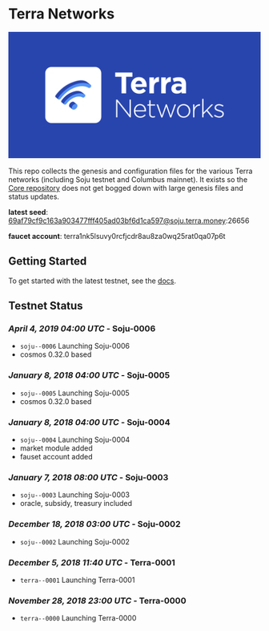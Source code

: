 # Terra Networks
![banner](./terra-networks.png)

This repo collects the genesis and configuration files for the various Terra networks (including Soju testnet and Columbus mainnet). 
It exists so the [Core repository](https://github.com/terra-project/core) does not get bogged down with large genesis files and status updates.

**latest seed**: 69af79cf9c163a903477fff405ad03bf6d1ca597@soju.terra.money:26656

**faucet account**: terra1nk5lsuvy0rcfjcdr8au8za0wq25rat0qa07p6t

## Getting Started

To get started with the latest testnet, see the
[docs](https://github.com/terra-project/core/docs/README.md).

## Testnet Status


### *April 4, 2019 04:00 UTC* - Soju-0006

- `soju--0006` Launching Soju-0006
- cosmos 0.32.0 based

### *January 8, 2018 04:00 UTC* - Soju-0005

- `soju--0005` Launching Soju-0005
- cosmos 0.32.0 based

### *January 8, 2018 04:00 UTC* - Soju-0004

- `soju--0004` Launching Soju-0004
- market module added
- fauset account added

### *January 7, 2018 08:00 UTC* - Soju-0003

- `soju--0003` Launching Soju-0003
- oracle, subsidy, treasury included

### *December 18, 2018 03:00 UTC* - Soju-0002

- `soju--0002` Launching Soju-0002

### *December 5, 2018 11:40 UTC* - Terra-0001

- `terra--0001` Launching Terra-0001

### *November 28, 2018 23:00 UTC* - Terra-0000

- `terra--0000` Launching Terra-0000

